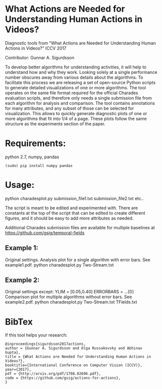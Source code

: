 # What Actions are Needed for Understanding Human Actions in Videos?
Diagnostic tools from "What Actions are Needed for Understanding Human Actions in Videos?" ICCV 2017

Contributor: Gunnar A. Sigurdsson

To develop better algorithms for understanding activities, it will help to understand how and why they work. Looking solely at a single performance number obscures away from various details about the algorithms. To facilitate this process we are releasing a set of open-source Python scripts to generate detailed visualizations of one or more algorithms. The tool operates on the same file format required for the official Charades evaluation scripts, and therefore only needs a single submission file from each algorithm for analysis and comparison.
The tool contains annotations for many attributes, and any subset of those can be selected for visualization. This allows to quickly generate diagnostic plots of one or more algorithms that fit into 1/4 of a page. These plots follow the same structure as the experiments section of the paper. 

# Requirements: 
python 2.7, numpy, pandas
```
(sudo) pip install numpy pandas
```

# Usage:
python charadesplot.py submission_file1.txt submission_file2.txt etc..

The script is meant to be edited and experimented with. There are constants at the top of the script that can be edited to create different figures, and it should be easy to add more attributes as needed.

Additional Charades submission files are available for multiple baselines at https://github.com/gsig/temporal-fields

## Example 1:
Original settings. Analysis plot for a single algorithm with error bars. See example1.pdf.
python charadesplot.py Two-Stream.txt

## Example 2:
Original settings except:
YLIM = [0.05,0.40]
ERRORBARS = ...[0]
Comparison plot for multiple algorithms without error bars. See example2.pdf.
python charadesplot.py Two-Stream.txt TFields.txt

# BibTex
If this tool helps your research:
```
@inproceedings{sigurdsson2017actions,
author = {Gunnar A. Sigurdsson and Olga Russakovsky and Abhinav Gupta},
title = {What Actions are Needed for Understanding Human Actions in Videos?},
booktitle={International Conference on Computer Vision (ICCV)},
year={2017},
pdf = {http://arxiv.org/pdf/1708.02696.pdf},
code = {https://github.com/gsig/actions-for-actions},
}
```

